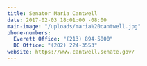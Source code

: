 ```yaml
---
title: Senator Maria Cantwell
date: 2017-02-03 18:01:00 -08:00
main-image: "/uploads/maria%20cantwell.jpg"
phone-numbers:
  Everett Office: "(213) 894-5000"
  DC Office: "(202) 224-3553"
website: https://www.cantwell.senate.gov/
---
```


